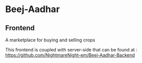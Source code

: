 # Beej-Aadhar
## Frontend
A marketplace for buying and selling crops

This frontend is coupled with server-side that can be found at : https://github.com/NightmareNight-em/Beej-Aadhar-Backend
